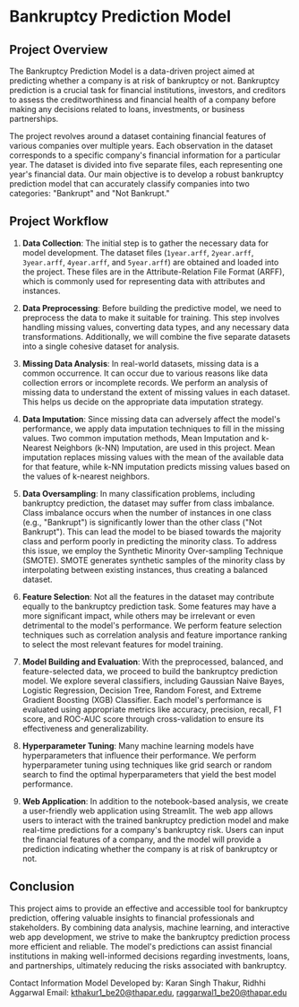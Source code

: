 # Bankruptcy Prediction Model

## Project Overview

The Bankruptcy Prediction Model is a data-driven project aimed at predicting whether a company is at risk of bankruptcy or not. Bankruptcy prediction is a crucial task for financial institutions, investors, and creditors to assess the creditworthiness and financial health of a company before making any decisions related to loans, investments, or business partnerships.

The project revolves around a dataset containing financial features of various companies over multiple years. Each observation in the dataset corresponds to a specific company's financial information for a particular year. The dataset is divided into five separate files, each representing one year's financial data. Our main objective is to develop a robust bankruptcy prediction model that can accurately classify companies into two categories: "Bankrupt" and "Not Bankrupt."

## Project Workflow

1. **Data Collection**: The initial step is to gather the necessary data for model development. The dataset files (`1year.arff`, `2year.arff`, `3year.arff`, `4year.arff`, and `5year.arff`) are obtained and loaded into the project. These files are in the Attribute-Relation File Format (ARFF), which is commonly used for representing data with attributes and instances.

2. **Data Preprocessing**: Before building the predictive model, we need to preprocess the data to make it suitable for training. This step involves handling missing values, converting data types, and any necessary data transformations. Additionally, we will combine the five separate datasets into a single cohesive dataset for analysis.

3. **Missing Data Analysis**: In real-world datasets, missing data is a common occurrence. It can occur due to various reasons like data collection errors or incomplete records. We perform an analysis of missing data to understand the extent of missing values in each dataset. This helps us decide on the appropriate data imputation strategy.

4. **Data Imputation**: Since missing data can adversely affect the model's performance, we apply data imputation techniques to fill in the missing values. Two common imputation methods, Mean Imputation and k-Nearest Neighbors (k-NN) Imputation, are used in this project. Mean imputation replaces missing values with the mean of the available data for that feature, while k-NN imputation predicts missing values based on the values of k-nearest neighbors.

5. **Data Oversampling**: In many classification problems, including bankruptcy prediction, the dataset may suffer from class imbalance. Class imbalance occurs when the number of instances in one class (e.g., "Bankrupt") is significantly lower than the other class ("Not Bankrupt"). This can lead the model to be biased towards the majority class and perform poorly in predicting the minority class. To address this issue, we employ the Synthetic Minority Over-sampling Technique (SMOTE). SMOTE generates synthetic samples of the minority class by interpolating between existing instances, thus creating a balanced dataset.

6. **Feature Selection**: Not all the features in the dataset may contribute equally to the bankruptcy prediction task. Some features may have a more significant impact, while others may be irrelevant or even detrimental to the model's performance. We perform feature selection techniques such as correlation analysis and feature importance ranking to select the most relevant features for model training.

7. **Model Building and Evaluation**: With the preprocessed, balanced, and feature-selected data, we proceed to build the bankruptcy prediction model. We explore several classifiers, including Gaussian Naive Bayes, Logistic Regression, Decision Tree, Random Forest, and Extreme Gradient Boosting (XGB) Classifier. Each model's performance is evaluated using appropriate metrics like accuracy, precision, recall, F1 score, and ROC-AUC score through cross-validation to ensure its effectiveness and generalizability.

8. **Hyperparameter Tuning**: Many machine learning models have hyperparameters that influence their performance. We perform hyperparameter tuning using techniques like grid search or random search to find the optimal hyperparameters that yield the best model performance.

9. **Web Application**: In addition to the notebook-based analysis, we create a user-friendly web application using Streamlit. The web app allows users to interact with the trained bankruptcy prediction model and make real-time predictions for a company's bankruptcy risk. Users can input the financial features of a company, and the model will provide a prediction indicating whether the company is at risk of bankruptcy or not.

## Conclusion

This project aims to provide an effective and accessible tool for bankruptcy prediction, offering valuable insights to financial professionals and stakeholders. By combining data analysis, machine learning, and interactive web app development, we strive to make the bankruptcy prediction process more efficient and reliable. The model's predictions can assist financial institutions in making well-informed decisions regarding investments, loans, and partnerships, ultimately reducing the risks associated with bankruptcy.

Contact Information
Model Developed by: Karan Singh Thakur, Ridhhi Aggarwal
Email: kthakur1_be20@thapar.edu, raggarwal1_be20@thapar.edu
